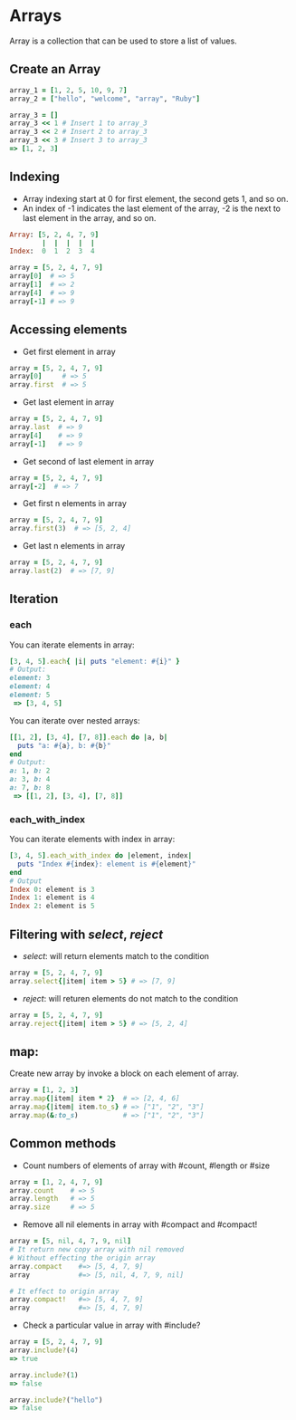 # Arrays

Array is a collection that can be used to store a list of values.

## Create an Array
```ruby
array_1 = [1, 2, 5, 10, 9, 7]
array_2 = ["hello", "welcome", "array", "Ruby"]

array_3 = []
array_3 << 1 # Insert 1 to array_3
array_3 << 2 # Insert 2 to array_3
array_3 << 3 # Insert 3 to array_3
=> [1, 2, 3]
```

## Indexing
- Array indexing start at 0 for first element, the second gets 1, and so on.
- An index of -1 indicates the last element of the array, -2 is the next to last element in the array, and so on.

```ruby
Array: [5, 2, 4, 7, 9]
        |  |  |  |  |
Index:  0  1  2  3  4
```

```ruby
array = [5, 2, 4, 7, 9]
array[0]  # => 5 
array[1]  # => 2 
array[4]  # => 9
array[-1] # => 9
```

## Accessing elements

- Get first element in array

```ruby
array = [5, 2, 4, 7, 9]
array[0]     # => 5
array.first  # => 5
```

- Get last element in array

```ruby
array = [5, 2, 4, 7, 9]
array.last  # => 9
array[4]    # => 9
array[-1]   # => 9
```

- Get second of last element in array

```ruby
array = [5, 2, 4, 7, 9]
array[-2]  # => 7
```

- Get first n elements in array

```ruby
array = [5, 2, 4, 7, 9]
array.first(3)  # => [5, 2, 4]
```

- Get last n elements in array

```ruby
array = [5, 2, 4, 7, 9]
array.last(2)  # => [7, 9]
```

## Iteration
### each

You can iterate elements in array:

```ruby
[3, 4, 5].each{ |i| puts "element: #{i}" }
# Output:
element: 3
element: 4
element: 5
 => [3, 4, 5]
```

You can iterate over nested arrays:

```ruby
[[1, 2], [3, 4], [7, 8]].each do |a, b| 
  puts "a: #{a}, b: #{b}" 
end
# Output:
a: 1, b: 2
a: 3, b: 4
a: 7, b: 8
 => [[1, 2], [3, 4], [7, 8]]
```

### each_with_index
You can iterate elements with index in array:

```ruby
[3, 4, 5].each_with_index do |element, index|
  puts "Index #{index}: element is #{element}"
end
# Output
Index 0: element is 3
Index 1: element is 4
Index 2: element is 5
```

## Filtering with *select*, *reject*

- *select*: will return elements match to the condition

```ruby
array = [5, 2, 4, 7, 9]
array.select{|item| item > 5} # => [7, 9]
```

- *reject*: will returen elements do not match to the condition

```ruby
array = [5, 2, 4, 7, 9]
array.reject{|item| item > 5} # => [5, 2, 4]
```

## map: 
Create new array by invoke a block on each element of array.

```ruby
array = [1, 2, 3]
array.map{|item| item * 2}  # => [2, 4, 6]
array.map{|item| item.to_s} # => ["1", "2", "3"]
array.map(&:to_s)           # => ["1", "2", "3"]
```

## Common methods

- Count numbers of elements of array with #count, #length or #size

```ruby
array = [1, 2, 4, 7, 9]
array.count    # => 5
array.length   # => 5
array.size     # => 5
```

- Remove all nil elements in array with #compact and #compact!

```ruby
array = [5, nil, 4, 7, 9, nil]
# It return new copy array with nil removed
# Without effecting the origin array
array.compact    #=> [5, 4, 7, 9]
array            #=> [5, nil, 4, 7, 9, nil]

# It effect to origin array
array.compact!   #=> [5, 4, 7, 9]
array            #=> [5, 4, 7, 9]
```

- Check a particular value in array with #include?

```ruby
array = [5, 2, 4, 7, 9]
array.include?(4)
=> true

array.include?(1)
=> false

array.include?("hello")
=> false
```
